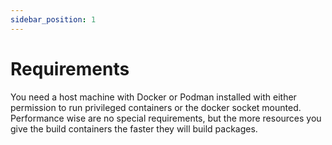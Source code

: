 ```yaml
---
sidebar_position: 1
---
```


# Requirements

You need a host machine with Docker or Podman installed with either permission to run privileged containers or the docker socket mounted.
Performance wise are no special requirements, but the more resources you give the build containers the faster they will build packages.